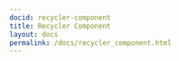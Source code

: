 ```yaml
---
docid: recycler-component
title: Recycler Component
layout: docs
permalink: /docs/recycler_component.html
---
```

